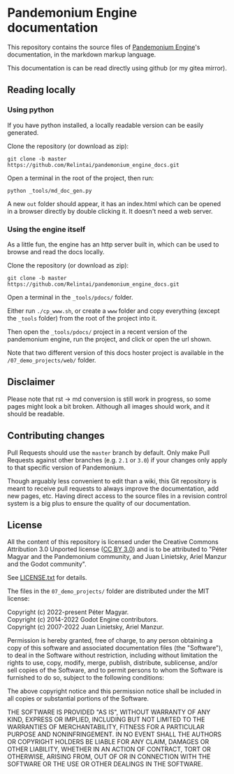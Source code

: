 # Pandemonium Engine documentation

This repository contains the source files of [Pandemonium Engine](https://pandemoniumengine.org)'s documentation, in the markdown markup language.

This documentation is can be read directly using github (or my gitea mirror).

## Reading locally

### Using python

If you have python installed, a locally readable version can be easily generated.

Clone the repository (or download as zip):

`git clone -b master https://github.com/Relintai/pandemonium_engine_docs.git`

Open a terminal in the root of the project, then run:

`python _tools/md_doc_gen.py`

A new `out` folder should appear, it has an index.html which can be opened in a browser directly by double
clicking it. It doesn't need a web server.

### Using the engine itself

As a little fun, the engine has an http server built in, which can be used to browse and read the docs locally.

Clone the repository (or download as zip):

`git clone -b master https://github.com/Relintai/pandemonium_engine_docs.git`

Open a terminal in the `_tools/pdocs/` folder.

Either run `./cp_www.sh`, or create a `www` folder and copy everything (except the `_tools` folder) from the root of the project into it.

Then open the `_tools/pdocs/` project in a recent version of the pandemonium engine, run the project, and click or open the url shown.

Note that two different version of this docs hoster project is available in the `/07_demo_projects/web/` folder.

## Disclaimer

Please note that rst -> md conversion is still work in progress, so some pages might look a bit broken.
Although all images should work, and it should be readable.

## Contributing changes

Pull Requests should use the `master` branch by default. Only make Pull Requests against other branches (e.g. `2.1` or `3.0`) if your changes only 
apply to that specific version of Pandemonium.

Though arguably less convenient to edit than a wiki, this Git repository is meant to receive pull requests to always improve the 
documentation, add new pages, etc. Having direct access to the source files in a revision control system is a 
big plus to ensure the quality of our documentation.

## License

All the content of this repository is licensed under the Creative Commons Attribution
3.0 Unported license ([CC BY 3.0](https://creativecommons.org/licenses/by/3.0/)) and is to be attributed to "Péter Magyar and the Pandemonium community, 
and Juan Linietsky, Ariel Manzur and the Godot community".

See [LICENSE.txt](/LICENSE.txt) for details.


The files in the `07_demo_projects/` folder are distributed under the MIT license:

Copyright (c) 2022-present Péter Magyar. \
Copyright (c) 2014-2022 Godot Engine contributors. \
Copyright (c) 2007-2022 Juan Linietsky, Ariel Manzur.

Permission is hereby granted, free of charge, to any person obtaining
a copy of this software and associated documentation files (the
"Software"), to deal in the Software without restriction, including
without limitation the rights to use, copy, modify, merge, publish,
distribute, sublicense, and/or sell copies of the Software, and to
permit persons to whom the Software is furnished to do so, subject to
the following conditions:

The above copyright notice and this permission notice shall be
included in all copies or substantial portions of the Software.

THE SOFTWARE IS PROVIDED "AS IS", WITHOUT WARRANTY OF ANY KIND,
EXPRESS OR IMPLIED, INCLUDING BUT NOT LIMITED TO THE WARRANTIES OF
MERCHANTABILITY, FITNESS FOR A PARTICULAR PURPOSE AND NONINFRINGEMENT.
IN NO EVENT SHALL THE AUTHORS OR COPYRIGHT HOLDERS BE LIABLE FOR ANY
CLAIM, DAMAGES OR OTHER LIABILITY, WHETHER IN AN ACTION OF CONTRACT,
TORT OR OTHERWISE, ARISING FROM, OUT OF OR IN CONNECTION WITH THE
SOFTWARE OR THE USE OR OTHER DEALINGS IN THE SOFTWARE.


